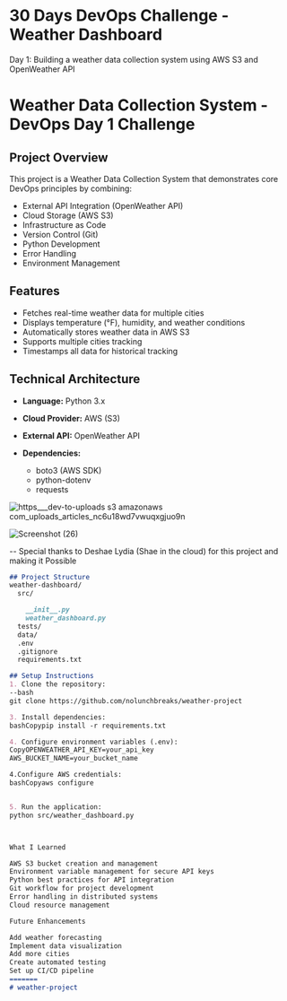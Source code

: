 
# 30 Days DevOps Challenge - Weather Dashboard

Day 1: Building a weather data collection system using AWS S3 and OpenWeather API

# Weather Data Collection System - DevOps Day 1 Challenge

## Project Overview
This project is a Weather Data Collection System that demonstrates core DevOps principles by combining:
- External API Integration (OpenWeather API)
- Cloud Storage (AWS S3)
- Infrastructure as Code
- Version Control (Git)
- Python Development
- Error Handling
- Environment Management

## Features
- Fetches real-time weather data for multiple cities
- Displays temperature (°F), humidity, and weather conditions
- Automatically stores weather data in AWS S3
- Supports multiple cities tracking
- Timestamps all data for historical tracking

## Technical Architecture
- **Language:** Python 3.x
- **Cloud Provider:** AWS (S3)
- **External API:** OpenWeather API

- **Dependencies:** 
  - boto3 (AWS SDK)
  - python-dotenv
  - requests

 ![https___dev-to-uploads s3 amazonaws com_uploads_articles_nc6u18wd7vwuqxgjuo9n](https://github.com/user-attachments/assets/9c23d90e-2d40-470b-811f-5e1e615faf41)

 ![Screenshot (26)](https://github.com/user-attachments/assets/a9e91f31-ecd8-4a5a-a9ca-3545c6deaa4d)


-- Special thanks to Deshae Lydia (Shae in the cloud) for this project and making it Possible
 
```markdown
## Project Structure
weather-dashboard/
  src/

    __init__.py
    weather_dashboard.py
  tests/
  data/
  .env
  .gitignore
  requirements.txt

## Setup Instructions
1. Clone the repository:
--bash
git clone https://github.com/nolunchbreaks/weather-project

3. Install dependencies:
bashCopypip install -r requirements.txt

4. Configure environment variables (.env):
CopyOPENWEATHER_API_KEY=your_api_key
AWS_BUCKET_NAME=your_bucket_name

4.Configure AWS credentials:
bashCopyaws configure


5. Run the application:
python src/weather_dashboard.py



What I Learned

AWS S3 bucket creation and management
Environment variable management for secure API keys
Python best practices for API integration
Git workflow for project development
Error handling in distributed systems
Cloud resource management

Future Enhancements

Add weather forecasting
Implement data visualization
Add more cities
Create automated testing
Set up CI/CD pipeline
=======
# weather-project
